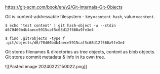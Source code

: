 https://git-scm.com/book/en/v2/Git-Internals-Git-Objects

Git is content-addressable filesystem - key=`content hash`, value=`content`. 
```console
$ echo 'test content' | git hash-object -w --stdin
d670460b4b4aece5915caf5c68d12f560a9fe3e4

$ find .git/objects -type f
.git/objects/d6/70460b4b4aece5915caf5c68d12f560a9fe3e4
```

Git stores filenames & directories as tree objects, content as blob objects. Git stores commit metadata & info in its own tree.

![[Pasted image 20240222150022.png]]